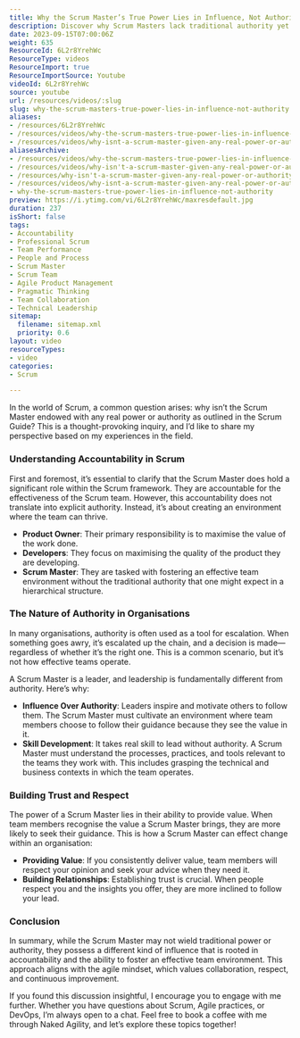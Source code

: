```yaml
---
title: Why the Scrum Master’s True Power Lies in Influence, Not Authority
description: Discover why Scrum Masters lack traditional authority yet hold immense influence in fostering effective teams. Uncover the true power of leadership in Scrum!
date: 2023-09-15T07:00:06Z
weight: 635
ResourceId: 6L2r8YrehWc
ResourceType: videos
ResourceImport: true
ResourceImportSource: Youtube
videoId: 6L2r8YrehWc
source: youtube
url: /resources/videos/:slug
slug: why-the-scrum-masters-true-power-lies-in-influence-not-authority
aliases:
- /resources/6L2r8YrehWc
- /resources/videos/why-the-scrum-masters-true-power-lies-in-influence-not-authority
- /resources/videos/why-isnt-a-scrum-master-given-any-real-power-or-authority-in-the-scrum-guide
aliasesArchive:
- /resources/videos/why-the-scrum-masters-true-power-lies-in-influence-not-authority
- /resources/videos/why-isn't-a-scrum-master-given-any-real-power-or-authority-in-the-scrum-guide-
- /resources/why-isn't-a-scrum-master-given-any-real-power-or-authority-in-the-scrum-guide-
- /resources/videos/why-isnt-a-scrum-master-given-any-real-power-or-authority-in-the-scrum-guide
- why-the-scrum-masters-true-power-lies-in-influence-not-authority
preview: https://i.ytimg.com/vi/6L2r8YrehWc/maxresdefault.jpg
duration: 237
isShort: false
tags:
- Accountability
- Professional Scrum
- Team Performance
- People and Process
- Scrum Master
- Scrum Team
- Agile Product Management
- Pragmatic Thinking
- Team Collaboration
- Technical Leadership
sitemap:
  filename: sitemap.xml
  priority: 0.6
layout: video
resourceTypes:
- video
categories:
- Scrum

---
```

In the world of Scrum, a common question arises: why isn’t the Scrum Master endowed with any real power or authority as outlined in the Scrum Guide? This is a thought-provoking inquiry, and I’d like to share my perspective based on my experiences in the field.

### Understanding Accountability in Scrum

First and foremost, it’s essential to clarify that the Scrum Master does hold a significant role within the Scrum framework. They are accountable for the effectiveness of the Scrum team. However, this accountability does not translate into explicit authority. Instead, it’s about creating an environment where the team can thrive. 

- **Product Owner**: Their primary responsibility is to maximise the value of the work done.
- **Developers**: They focus on maximising the quality of the product they are developing.
- **Scrum Master**: They are tasked with fostering an effective team environment without the traditional authority that one might expect in a hierarchical structure.

### The Nature of Authority in Organisations

In many organisations, authority is often used as a tool for escalation. When something goes awry, it’s escalated up the chain, and a decision is made—regardless of whether it’s the right one. This is a common scenario, but it’s not how effective teams operate.

A Scrum Master is a leader, and leadership is fundamentally different from authority. Here’s why:

- **Influence Over Authority**: Leaders inspire and motivate others to follow them. The Scrum Master must cultivate an environment where team members choose to follow their guidance because they see the value in it.
- **Skill Development**: It takes real skill to lead without authority. A Scrum Master must understand the processes, practices, and tools relevant to the teams they work with. This includes grasping the technical and business contexts in which the team operates.

### Building Trust and Respect

The power of a Scrum Master lies in their ability to provide value. When team members recognise the value a Scrum Master brings, they are more likely to seek their guidance. This is how a Scrum Master can effect change within an organisation:

- **Providing Value**: If you consistently deliver value, team members will respect your opinion and seek your advice when they need it.
- **Building Relationships**: Establishing trust is crucial. When people respect you and the insights you offer, they are more inclined to follow your lead.

### Conclusion

In summary, while the Scrum Master may not wield traditional power or authority, they possess a different kind of influence that is rooted in accountability and the ability to foster an effective team environment. This approach aligns with the agile mindset, which values collaboration, respect, and continuous improvement.

If you found this discussion insightful, I encourage you to engage with me further. Whether you have questions about Scrum, Agile practices, or DevOps, I’m always open to a chat. Feel free to book a coffee with me through Naked Agility, and let’s explore these topics together!
